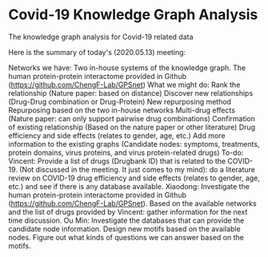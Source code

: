 # Covid-19 Knowledge Graph Analysis
The knowledge graph analysis for Covid-19 related data


Here is the summary of today's (2020.05.13) meeting:

Networks we have:
Two in-house systems of the knowledge graph.
The human protein-protein interactome provided in Github (https://github.com/ChengF-Lab/GPSnet)
What we might do:
Rank the relationship (Nature paper: based on distance)
Discover new relationships (Drug-Drug combination or Drug-Protein)
New repurposing method
Repurposing based on the two in-house networks
Multi-drug effects (Nature paper: can only support pairwise drug combinations)
Confirmation of existing relationship (Based on the nature paper or other literature)
Drug efficiency and side effects (relates to gender, age, etc.)
Add more information to the existing graphs (Candidate nodes: symptoms, treatments, protein domains, virus proteins, and virus protein-related drugs)
To-do:
Vincent:
Provide a list of drugs (Drugbank ID) that is related to the COVID-19.
(Not discussed in the meeting. It just comes to my mind): do a literature review on COVID-19 drug efficiency and side effects (relates to gender, age, etc.) and see if there is any database available.
Xiaodong:
Investigate the human protein-protein interactome provided in Github (https://github.com/ChengF-Lab/GPSnet).
Based on the available networks and the list of drugs provided by Vincent: gather information for the next time discussion.
Ou Min:
Investigate the databases that can provide the candidate node information.
Design new motifs based on the available nodes. Figure out what kinds of questions we can answer based on the motifs.
